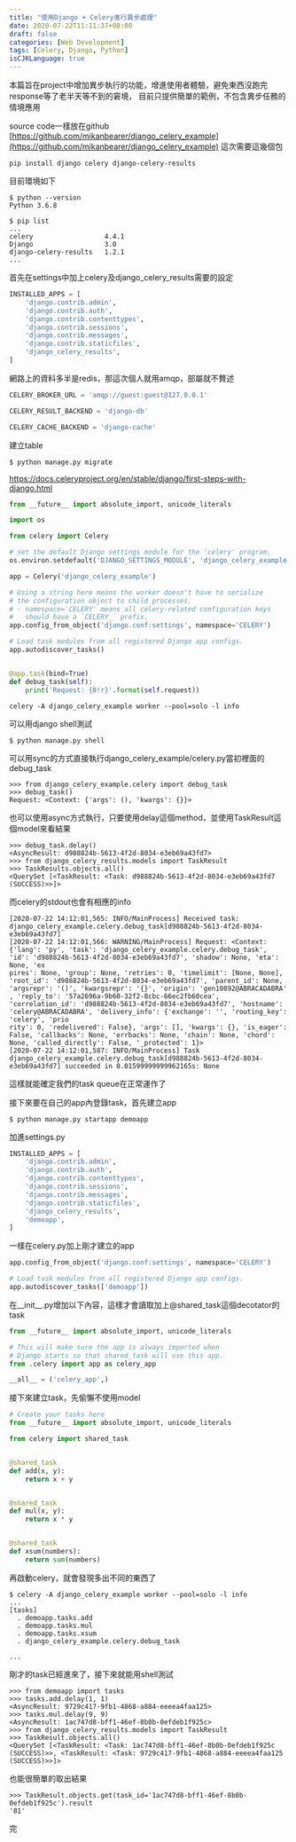 ```yaml
---
title: "使用Django + Celery進行異步處理"
date: 2020-07-22T11:11:37+08:00
draft: false
categories: [Web Development]
tags: [Celery, Django, Python]
isCJKLanguage: true
---
```

本篇旨在project中增加異步執行的功能，增進使用者體驗，避免東西沒跑完response等了老半天等不到的窘境，
目前只提供簡單的範例，不包含異步任務的情境應用
<!--more-->
source code一樣放在github
[https://github.com/mikanbearer/django_celery_example](https://github.com/mikanbearer/django_celery_example)
這次需要這幾個包
```
pip install django celery django-celery-results
```

目前環境如下
```
$ python --version
Python 3.6.8

$ pip list
...
celery                  4.4.1
Django                  3.0
django-celery-results   1.2.1
...
```

首先在settings中加上celery及django_celery_results需要的設定
```:django_celery_example/settings.py {linenos=table, linenostart=33, hl_lines=[8]}
INSTALLED_APPS = [
    'django.contrib.admin',
    'django.contrib.auth',
    'django.contrib.contenttypes',
    'django.contrib.sessions',
    'django.contrib.messages',
    'django.contrib.staticfiles',
    'django_celery_results',
]
```


網路上的資料多半是redis，那這次個人就用amqp，部屬就不贅述
```:django_celery_example/settings.py {linenos=table, linenostart=124, hl_lines=[1,3,5]}
CELERY_BROKER_URL = 'amqp://guest:guest@127.0.0.1'

CELERY_RESULT_BACKEND = 'django-db'

CELERY_CACHE_BACKEND = 'django-cache'
```
建立table
```
$ python manage.py migrate
```
<a href="https://docs.celeryproject.org/en/stable/django/first-steps-with-django.html">https://docs.celeryproject.org/en/stable/django/first-steps-with-django.html</a>

```:django_celery_example/celery.py {linenos=table, linestart=1}
from __future__ import absolute_import, unicode_literals

import os

from celery import Celery

# set the default Django settings module for the 'celery' program.
os.environ.setdefault('DJANGO_SETTINGS_MODULE', 'django_celery_example.settings')

app = Celery('django_celery_example')

# Using a string here means the worker doesn't have to serialize
# the configuration object to child processes.
# - namespace='CELERY' means all celery-related configuration keys
#   should have a `CELERY_` prefix.
app.config_from_object('django.conf:settings', namespace='CELERY')

# Load task modules from all registered Django app configs.
app.autodiscover_tasks()


@app.task(bind=True)
def debug_task(self):
    print('Request: {0!r}'.format(self.request))
```

```
celery -A django_celery_example worker --pool=solo -l info
```

可以用django shell測試
```
$ python manage.py shell
```
可以用sync的方式直接執行django_celery_example/celery.py當初裡面的debug_task
```
>>> from django_celery_example.celery import debug_task
>>> debug_task()
Request: <Context: {'args': (), 'kwargs': {}}>
```
也可以使用async方式執行，只要使用delay這個method，並使用TaskResult這個model來看結果
```
>>> debug_task.delay()
<AsyncResult: d988824b-5613-4f2d-8034-e3eb69a43fd7>
>>> from django_celery_results.models import TaskResult
>>> TaskResults.objects.all()
<QuerySet [<TaskResult: <Task: d988824b-5613-4f2d-8034-e3eb69a43fd7 (SUCCESS)>>]>
```
而celery的stdout也會有相應的info
```
[2020-07-22 14:12:01,565: INFO/MainProcess] Received task: django_celery_example.celery.debug_task[d988824b-5613-4f2d-8034-e3eb69a43fd7]
[2020-07-22 14:12:01,566: WARNING/MainProcess] Request: <Context: {'lang': 'py', 'task': 'django_celery_example.celery.debug_task', 'id': 'd988824b-5613-4f2d-8034-e3eb69a43fd7', 'shadow': None, 'eta': None, 'ex
pires': None, 'group': None, 'retries': 0, 'timelimit': [None, None], 'root_id': 'd988824b-5613-4f2d-8034-e3eb69a43fd7', 'parent_id': None, 'argsrepr': '()', 'kwargsrepr': '{}', 'origin': 'gen10892@ABRACADABRA'
, 'reply_to': '57a2696a-9b60-32f2-8cbc-66ec2fb60cea', 'correlation_id': 'd988824b-5613-4f2d-8034-e3eb69a43fd7', 'hostname': 'celery@ABRACADABRA', 'delivery_info': {'exchange': '', 'routing_key': 'celery', 'prio
rity': 0, 'redelivered': False}, 'args': [], 'kwargs': {}, 'is_eager': False, 'callbacks': None, 'errbacks': None, 'chain': None, 'chord': None, 'called_directly': False, '_protected': 1}>
[2020-07-22 14:12:01,587: INFO/MainProcess] Task django_celery_example.celery.debug_task[d988824b-5613-4f2d-8034-e3eb69a43fd7] succeeded in 0.01599999999962165s: None
```
這樣就能確定我們的task queue在正常運作了
  
接下來要在自己的app內登錄task，首先建立app
```
$ python manage.py startapp demoapp
```
  
加進settings.py
```:django_celery_example/settings.py {linenos=table, linenostart=33, hl_lines=[9]}
INSTALLED_APPS = [
    'django.contrib.admin',
    'django.contrib.auth',
    'django.contrib.contenttypes',
    'django.contrib.sessions',
    'django.contrib.messages',
    'django.contrib.staticfiles',
    'django_celery_results',
    'demoapp',
]
```
一樣在celery.py加上剛才建立的app
```:django_celery_example/celery.py {linenos=table, linenostart=16, hl_lines=[4]}
app.config_from_object('django.conf:settings', namespace='CELERY')

# Load task modules from all registered Django app configs.
app.autodiscover_tasks(['demoapp'])

```
  
在__init__.py增加以下內容，這樣才會讀取加上@shared_task這個decotator的task
```:django_celery_example/__init__.py {linenos=table, linenostart=1, hl_lines=["1-7"]}
from __future__ import absolute_import, unicode_literals

# This will make sure the app is always imported when
# Django starts so that shared_task will use this app.
from .celery import app as celery_app

__all__ = ('celery_app',)
```
  
接下來建立task，先偷懶不使用model
```:demoapp/tasks.py {linenos=table, linenostart=1, hl_lines=[]}
# Create your tasks here
from __future__ import absolute_import, unicode_literals

from celery import shared_task


@shared_task
def add(x, y):
    return x + y


@shared_task
def mul(x, y):
    return x * y


@shared_task
def xsum(numbers):
    return sum(numbers)
```
  
再啟動celery，就會發現多出不同的東西了
```
$ celery -A django_celery_example worker --pool=solo -l info
...
[tasks]
  . demoapp.tasks.add
  . demoapp.tasks.mul
  . demoapp.tasks.xsum
  . django_celery_example.celery.debug_task

...
```
剛才的task已經進來了，接下來就能用shell測試
```
>>> from demoapp import tasks
>>> tasks.add.delay(1, 1)
<AsyncResult: 9729c417-9fb1-4868-a884-eeeea4faa125>
>>> tasks.mul.delay(9, 9)
<AsyncResult: 1ac747d8-bff1-46ef-8b0b-0efdeb1f925c>
>>> from django_celery_results.models import TaskResult
>>> TaskResult.objects.all()
<QuerySet [<TaskResult: <Task: 1ac747d8-bff1-46ef-8b0b-0efdeb1f925c (SUCCESS)>>, <TaskResult: <Task: 9729c417-9fb1-4868-a884-eeeea4faa125 (SUCCESS)>>]>
```
也能很簡單的取出結果
```
>>> TaskResult.objects.get(task_id='1ac747d8-bff1-46ef-8b0b-0efdeb1f925c').result
'81'
```
完